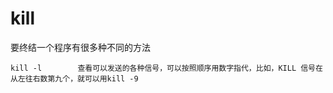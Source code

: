 # kill

要终结一个程序有很多种不同的方法

```
kill -l        查看可以发送的各种信号，可以按照顺序用数字指代，比如，KILL 信号在从左往右数第九个，就可以用kill -9
```

